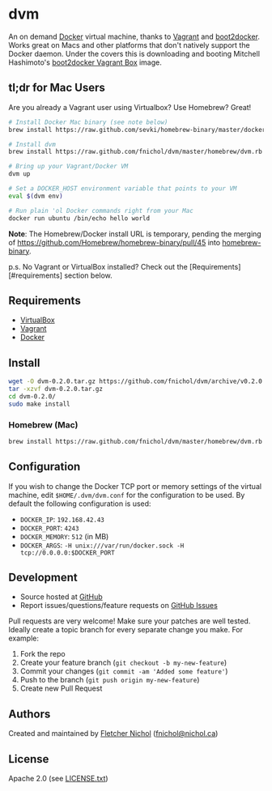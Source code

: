 # dvm

An on demand [Docker][docker] virtual machine, thanks to [Vagrant][vagrant] and [boot2docker][boot2docker]. Works great on Macs and other platforms that don't natively support the Docker daemon. Under the covers this is downloading and booting Mitchell Hashimoto's [boot2docker Vagrant Box][boot2docker_vagrant_box] image.

## <a name="mac-tl-dr"></a> tl;dr for Mac Users

Are you already a Vagrant user using Virtualbox? Use Homebrew? Great!


```sh
# Install Docker Mac binary (see note below)
brew install https://raw.github.com/sevki/homebrew-binary/master/docker.rb

# Install dvm
brew install https://raw.github.com/fnichol/dvm/master/homebrew/dvm.rb

# Bring up your Vagrant/Docker VM
dvm up

# Set a DOCKER_HOST environment variable that points to your VM
eval $(dvm env)

# Run plain 'ol Docker commands right from your Mac
docker run ubuntu /bin/echo hello world
```

**Note**: The Homebrew/Docker install URL is temporary, pending the merging of https://github.com/Homebrew/homebrew-binary/pull/45 into [homebrew-binary](https://github.com/Homebrew/homebrew-binary).

p.s. No Vagrant or VirtualBox installed? Check out the [Requirements][#requirements] section below.

## <a name="requirements"></a> Requirements

* [VirtualBox][virtualbox_dl]
* [Vagrant][vagrant_dl]
* [Docker][docker_dl]

## <a name="install"></a> Install

```sh
wget -O dvm-0.2.0.tar.gz https://github.com/fnichol/dvm/archive/v0.2.0.tar.gz
tar -xzvf dvm-0.2.0.tar.gz
cd dvm-0.2.0/
sudo make install
```

### <a name="intsall-homebrew"></a> Homebrew (Mac)

```sh
brew install https://raw.github.com/fnichol/dvm/master/homebrew/dvm.rb
```

## <a name="configuration"></a> Configuration

If you wish to change the Docker TCP port or memory settings of the virtual machine, edit `$HOME/.dvm/dvm.conf` for the configuration to be used. By default the following configuration is used:

* `DOCKER_IP`: `192.168.42.43`
* `DOCKER_PORT`: `4243`
* `DOCKER_MEMORY`: `512` (in MB)
* `DOCKER_ARGS`: `-H unix:///var/run/docker.sock -H tcp://0.0.0.0:$DOCKER_PORT`

## <a name="development"></a> Development

* Source hosted at [GitHub][repo]
* Report issues/questions/feature requests on [GitHub Issues][issues]

Pull requests are very welcome! Make sure your patches are well tested.
Ideally create a topic branch for every separate change you make. For
example:

1. Fork the repo
2. Create your feature branch (`git checkout -b my-new-feature`)
3. Commit your changes (`git commit -am 'Added some feature'`)
4. Push to the branch (`git push origin my-new-feature`)
5. Create new Pull Request

## <a name="authors"></a> Authors

Created and maintained by [Fletcher Nichol][fnichol] (<fnichol@nichol.ca>)

## <a name="license"></a> License

Apache 2.0 (see [LICENSE.txt][license])

[license]:      https://github.com/fnichol/dvm/blob/master/LICENSE.txt
[fnichol]:      https://github.com/fnichol
[repo]:         https://github.com/fnichol/dvm
[issues]:       https://github.com/fnichol/dvm/issues

[docker]:         http://www.docker.io/
[docker_dl]:      http://docs.docker.io/en/latest/installation/
[vagrant]:        http://www.vagrantup.com/
[vagrant_dl]:     http://www.vagrantup.com/downloads.html
[virtualbox_dl]:  https://www.virtualbox.org/wiki/Downloads
[boot2docker]:    https://github.com/steeve/boot2docker
[boot2docker_vagrant_box]: https://github.com/mitchellh/boot2docker-vagrant-box
